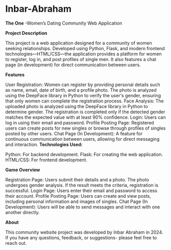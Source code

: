 # Inbar-Abraham
**The One** -Women’s Dating Community Web Application

**Project Description**

This project is a web application designed for a community of women seeking relationships. Developed using Python, Flask, and modern frontend technologies—HTML/CSS—the application provides a platform for women to register, log in, and post profiles of single men. It also features a chat page (in development) for direct communication between users.

**Features**

User Registration: Women can register by providing personal details such as name, email, date of birth, and a profile photo. The photo is analyzed using the DeepFace library in Python to verify the user's gender, ensuring that only women can complete the registration process.
Face Analysis: The uploaded photo is analyzed using the DeepFace library in Python to determine gender. The registration is completed only if the detected gender matches the expected value with at least 90% confidence.
Login: Users can log in using their email and password.
Profile Posting Page: Registered users can create posts for new singles or browse through profiles of singles posted by other users.
Chat Page (In Development): A feature for continuous communication between users, allowing for direct messaging and interaction.
**Technologies Used:**

Python: For backend development.
Flask: For creating the web application.
HTML/CSS: For frontend development.

**Game Overview**

Registration Page: Users submit their details and a photo. The photo undergoes gender analysis. If the result meets the criteria, registration is successful.
Login Page: Users enter their email and password to access their account.
Profile Posting Page: Users can create and view posts, including personal information and images of singles.
Chat Page (In Development): Users will be able to send messages and interact with one another directly.

**About**

This community website project was developed by Inbar Abraham in 2024.
If you have any questions, feedback, or suggestions- please feel free to reach out.


